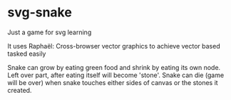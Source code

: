 # svg-snake
Just a game for svg learning

It uses Raphaël: Cross-browser vector graphics to achieve vector based tasked easily

Snake can grow by eating green food and shrink by eating its own node. Left over part, after eating itself will become 'stone'. Snake can die (game will be over) when snake touches either sides of canvas or the stones it created.
